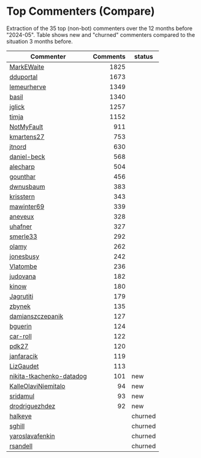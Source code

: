 # Top Commenters (Compare)

Extraction of the 35 top (non-bot) commenters 
over the 12 months before "2024-05".
Table shows new and "churned" commenters compared 
to the situation 3 months before.


| Commenter                | Comments | status  |
| ------------------------ | -------: | ------- |
| [MarkEWaite](commentersPlot/MarkEWaite.png) |     1825 |         |
| [dduportal](commentersPlot/dduportal.png) |     1673 |         |
| [lemeurherve](commentersPlot/lemeurherve.png) |     1349 |         |
| [basil](commentersPlot/basil.png) |     1340 |         |
| [jglick](commentersPlot/jglick.png) |     1257 |         |
| [timja](commentersPlot/timja.png) |     1152 |         |
| [NotMyFault](commentersPlot/NotMyFault.png) |      911 |         |
| [kmartens27](commentersPlot/kmartens27.png) |      753 |         |
| [jtnord](commentersPlot/jtnord.png) |      630 |         |
| [daniel-beck](commentersPlot/daniel-beck.png) |      568 |         |
| [alecharp](commentersPlot/alecharp.png) |      504 |         |
| [gounthar](commentersPlot/gounthar.png) |      456 |         |
| [dwnusbaum](commentersPlot/dwnusbaum.png) |      383 |         |
| [krisstern](commentersPlot/krisstern.png) |      343 |         |
| [mawinter69](commentersPlot/mawinter69.png) |      339 |         |
| [aneveux](commentersPlot/aneveux.png) |      328 |         |
| [uhafner](commentersPlot/uhafner.png) |      327 |         |
| [smerle33](commentersPlot/smerle33.png) |      292 |         |
| [olamy](commentersPlot/olamy.png) |      262 |         |
| [jonesbusy](commentersPlot/jonesbusy.png) |      242 |         |
| [Vlatombe](commentersPlot/Vlatombe.png) |      236 |         |
| [judovana](commentersPlot/judovana.png) |      182 |         |
| [kinow](commentersPlot/kinow.png) |      180 |         |
| [Jagrutiti](commentersPlot/Jagrutiti.png) |      179 |         |
| [zbynek](commentersPlot/zbynek.png) |      135 |         |
| [damianszczepanik](commentersPlot/damianszczepanik.png) |      127 |         |
| [bguerin](commentersPlot/bguerin.png) |      124 |         |
| [car-roll](commentersPlot/car-roll.png) |      122 |         |
| [pdk27](commentersPlot/pdk27.png) |      120 |         |
| [janfaracik](commentersPlot/janfaracik.png) |      119 |         |
| [LizGaudet](commentersPlot/LizGaudet.png) |      113 |         |
| [nikita-tkachenko-datadog](commentersPlot/nikita-tkachenko-datadog.png) |      101 | new     |
| [KalleOlaviNiemitalo](commentersPlot/KalleOlaviNiemitalo.png) |       94 | new     |
| [sridamul](commentersPlot/sridamul.png) |       93 | new     |
| [drodriguezhdez](commentersPlot/drodriguezhdez.png) |       92 | new     |
| [halkeye](commentersPlot/halkeye.png) |          | churned |
| [sghill](commentersPlot/sghill.png) |          | churned |
| [yaroslavafenkin](commentersPlot/yaroslavafenkin.png) |          | churned |
| [rsandell](commentersPlot/rsandell.png) |          | churned |
